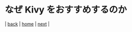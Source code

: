 # なぜ Kivy をおすすめするのか

|
[back](/documents/01_aboutkivy)
|
[home](https://github.com/shingenpy/kivy_workshop)
|
[next](/documents/03_kivysdo)
|